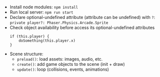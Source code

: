 - Install node modules: ```npm install```
- Run local server: ```npm run start```
- Declare optional-undefined attribute (attribute can be undefined) with ```?```: ```private player?: Phaser.Physics.Arcade.Sprite```
- Check object availability before access its optional-undefined attributes
  ```
  if (this.player) {
      doSomething(this.player.x)
  }
  ```
- Scene structure:
  - ```preload()```: load assets: images, audio, etc.
  - ```create()```: add game objects to the scene (init + draw)
  - ```update()```: loop (collisions, events, animations)